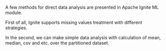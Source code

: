 A few methods for direct data analysis are presented in Apache Ignite ML module.

First of all, Ignite supports missing values treatment with different strategies.

In the second, we can make simple data analysis with calculation of mean, median, cov and etc. over the partitioned dataset.

